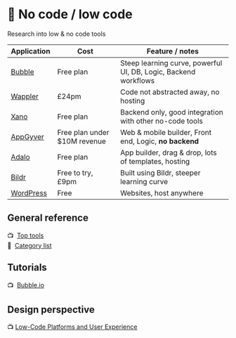 
# 🔨&nbsp;No code / low code

Research into low &amp; no code tools

|Application|Cost|Feature / notes|
|-----------|----|--|
|[Bubble](https://bubble.io/)|Free plan|Steep learning curve, powerful UI, DB, Logic, Backend workflows|
|[Wappler](https://wappler.io/)|£24pm|Code not abstracted away, no hosting|
|[Xano](https://www.xano.com/)|Free plan|Backend only, good integration with other no-code tools|
|[AppGyver](https://www.appgyver.com/)|Free plan under $10M revenue|Web & mobile builder, Front end, Logic, **no backend**|
|[Adalo](https://www.adalo.com/)|Free plan|App builder, drag & drop, lots of templates, hosting|
|[Bildr](https://www.bildr.com/)|Free to try, £9pm|Built using Bildr, steeper learning curve|
|[WordPress](https://wordpress.com/)|Free|Websites, host anywhere|

## General reference
📺&nbsp; [Top tools](https://www.youtube.com/watch?v=iS1KZtUFYgs)  
📖&nbsp; [Category list](https://userguiding.com/blog/no-code-tools/)

## Tutorials
📺&nbsp; [Bubble.io](https://youtu.be/CSMx0cTa6Ls)


## Design perspective
📺&nbsp;[Low-Code Platforms and User Experience](https://www.youtube.com/watch?v=3OqE0KOQIsI&ab_channel=NNgroup)
